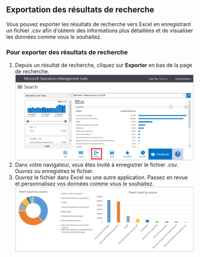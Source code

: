 ## Exportation des résultats de recherche

Vous pouvez exporter les résultats de recherche vers Excel en enregistrant un fichier .csv afin d'obtenir des informations plus détaillées et de visualiser les données comme vous le souhaitez.

### Pour exporter des résultats de recherche

1. Depuis un résultat de recherche, cliquez sur **Exporter** en bas de la page de recherche. ![exportation à partir de la recherche](./media/operational-insights-export/export-search.png)
2. Dans votre navigateur, vous êtes invité à enregistrer le fichier .csv. Ouvrez ou enregistrez le fichier.
3. Ouvrez le fichier dans Excel ou une autre application. Passez en revue et personnalisez vos données comme vous le souhaitez. ![Résultats Excel](./media/operational-insights-export/export-excel.png)

<!---HONumber=August15_HO6-->